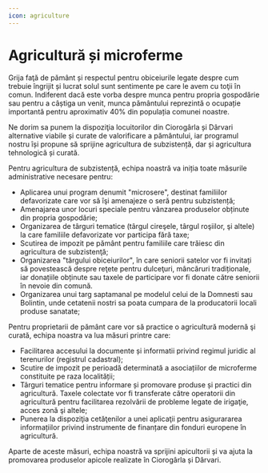 ```yaml
---
icon: agriculture
---
```


# Agricultură și microferme

Grija faţă de pământ și respectul pentru obiceiurile legate despre cum trebuie îngrijit și lucrat solul sunt sentimente pe care le avem cu toţii ȋn comun. Indiferent dacă este vorba despre munca pentru propria gospodărie sau pentru a câștiga un venit, munca pământului reprezintă o ocupație importantă pentru aproximativ 40% din populația comunei noastre.

Ne dorim sa punem la dispoziţia locuitorilor din Ciorogârla și Dârvari alternative viabile și curate de valorificare a pământului, iar programul nostru ȋși propune să sprijine agricultura de subzistență, dar și agricultura tehnologică și curată.

Pentru agricultura de subzistență, echipa noastră va iniția toate măsurile administrative necesare pentru:

- Aplicarea unui program denumit "microsere", destinat familiilor defavorizate care vor să ȋşi amenajeze o seră pentru subzistență;
- Amenajarea unor locuri speciale pentru vânzarea produselor obținute din propria gospodărie;
- Organizarea de târguri tematice (târgul cireşele, târgul roşiilor, şi altele) la care familiile defavorizate vor participa fără taxe;
- Scutirea de impozit pe pământ pentru familiile care trăiesc din agricultura de subzistenţă;
- Organizarea "târgului obiceiurilor", în care seniorii satelor vor fi invitați să povestească despre reţete pentru dulceţuri, mâncăruri tradiționale, iar donațiile obținute sau taxele de participare vor fi donate către seniorii în nevoie din comună.
- Organizarea unui targ saptamanal pe modelul celui de la Domnesti sau Bolintin, unde cetatenii nostri sa poata cumpara de la producatorii locali produse sanatate;

Pentru proprietarii de pământ care vor să practice o agricultură modernă şi curată, echipa noastra va lua măsuri printre care:

- Facilitarea accesului la documente și informatii privind regimul juridic al terenurilor (registrul cadastral);
- Scutire de impozit pe perioadă determinată a asociațiilor de microferme constituite pe raza localității;
- Târguri tematice pentru informare și promovare produse și practici din agricultură. Taxele colectate vor fi transferate către operatorii din agricultură pentru facilitarea rezolvării de probleme legate de irigaţie, acces zonă şi altele;
- Punerea la dispoziţia cetăţenilor a unei aplicaţii pentru asigurararea informațiilor privind instrumente de finanțare din fonduri europene în agricultură.

Aparte de aceste măsuri, echipa noastră va sprijini apicultorii și va ajuta la promovarea produselor apicole realizate în Ciorogârla și Dârvari.
